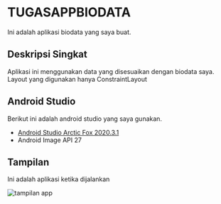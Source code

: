 
# TUGASAPPBIODATA

Ini adalah aplikasi biodata yang saya buat. 

## Deskripsi Singkat

Aplikasi ini menggunakan data yang disesuaikan dengan biodata saya.
Layout yang digunakan hanya ConstraintLayout

## Android Studio

Berikut ini adalah android studio yang saya gunakan.

- [Android Studio Arctic Fox 2020.3.1](https://developer.android.com/studio)
- Android Image API 27

## Tampilan

Ini adalah aplikasi ketika dijalankan

![tampilan app](Pictures/hasilapp1.png)
